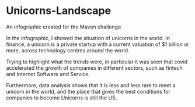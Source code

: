 # Unicorns-Landscape

An infographic created for the Maven challenge.

In the infographic, I showed the situation of unicorns in the world. In finance, a unicorn is a private startup with a current valuation of $1 billion or more, across technology centres around the world.

Trying to highlight what the trends were, in particular it was seen that covid accelerated the growth of companies in different sectors, such as fintech and Internet Software and Service.

Furthermore, data analysis shows that it is less and less rare to meet a unicorn in the world, and the place that gives the best conditions for companies to become Unicorns is still the US.


